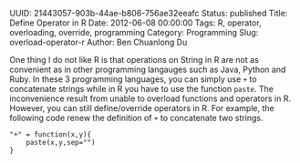 UUID: 21443057-903b-44ae-b806-756ae32eeafc
Status: published
Title: Define Operator in R
Date: 2012-06-08 00:00:00
Tags: R, operator, overloading, override, programming
Category: Programming
Slug: overload-operator-r
Author: Ben Chuanlong Du

One thing I do not like R is that operations on String in R 
are not as convenient as in other programming langauges such as Java, Python and Ruby. 
In these 3 programming languages, 
you can simply use `+` to concatenate strings while in R you have to use the function `paste`.
The inconvenience result from unable to overload functions and operators in R. 
However, you can still define/override operators in R. 
For example,
the following code renew the definition of `+` to concatenate two strings.

    "+" = function(x,y){
        paste(x,y,sep="")
    }

